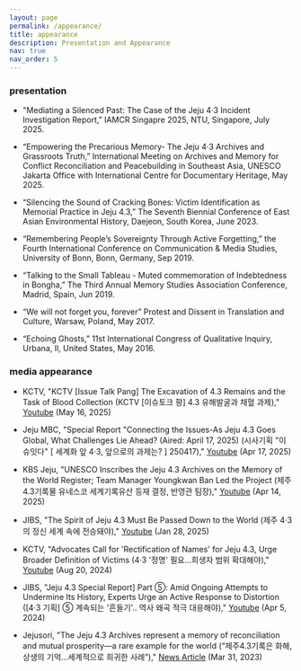 ```yaml
---
layout: page
permalink: /appearance/
title: appearance
description: Presentation and Appearance
nav: true
nav_order: 5
---
```



### presentation


- "Mediating a Silenced Past: The Case of the Jeju 4·3 Incident Investigation Report," IAMCR Singapre 2025, NTU, Singapore, July 2025.

- “Empowering the Precarious Memory- The Jeju 4·3 Archives and Grassroots Truth,” International Meeting on Archives and Memory for Conflict Reconciliation and Peacebuilding in Southeast Asia, UNESCO Jakarta Office with International Centre for Documentary Heritage, May 2025.

- “Silencing the Sound of Cracking Bones: Victim Identification as Memorial Practice in Jeju 4.3,” The Seventh Biennial Conference of East Asian Environmental History, Daejeon, South Korea, June 2023.

- “Remembering People’s Sovereignty Through Active Forgetting,” the Fourth International Conference on Communication & Media Studies, University of Bonn, Bonn, Germany, Sep 2019. 

- “Talking to the Small Tableau - Muted commemoration of Indebtedness in Bongha,” The Third Annual Memory Studies Association Conference, Madrid, Spain, Jun 2019.

- “We will not forget you, forever” Protest and Dissent in Translation and Culture, Warsaw, Poland, May 2017.  

- “Echoing Ghosts,” 11st International Congress of Qualitative Inquiry, Urbana, Il, United States, May 2016.


### media appearance


- KCTV, "KCTV [Issue Talk Pang] The Excavation of 4.3 Remains and the Task of Blood Collection (KCTV [이슈토크 팡] 4.3 유해발굴과 채혈 과제)," <a href="https://www.youtube.com/watch?v=1LnfO77HOK0">Youtube</a> (May 16, 2025)

- Jeju MBC, "Special Report "Connecting the Issues-As Jeju 4.3 Goes Global, What Challenges Lie Ahead? (Aired: April 17, 2025) (시사기획 "이슈잇다" [ 세계화 앞 4·3, 앞으로의 과제는? ] 250417)," <a href="https://www.youtube.com/watch?v=sBVYVbrHQNY">Youtube</a> (Apr 17, 2025)

- KBS Jeju, "UNESCO Inscribes the Jeju 4.3 Archives on the Memory of the World Register; Team Manager Youngkwan Ban Led the Project (제주4.3기록물 유네스코 세계기록유산 등재 결정, 반영관 팀장)," <a href="https://www.youtube.com/watch?v=kTyxrn9eNzQ">Youtube</a> (Apr 14, 2025)

- JIBS, "The Spirit of Jeju 4.3 Must Be Passed Down to the World (제주 4·3의 정신 세계 속에 전승돼야)," <a href="https://www.youtube.com/watch?v=riBJrTaQ1Ms">Youtube</a> (Jan 28, 2025)

- KCTV, "Advocates Call for 'Rectification of Names' for Jeju 4.3, Urge Broader Definition of Victims (4·3 '정명' 필요…희생자 범위 확대해야)," <a href="https://www.youtube.com/watch?v=TjDHNeQQZo0">Youtube</a> (Aug 20, 2024)

- JIBS, "Jeju 4.3 Special Report] Part ⑤: Amid Ongoing Attempts to Undermine Its History, Experts Urge an Active Response to Distortion ([4·3 기획] ⑤ 계속되는 '흔들기'.. 역사 왜곡 적극 대응해야)," <a href="https://www.youtube.com/watch?v=UDEl5H7y0uU">Youtube</a> (Apr 5, 2024)

- Jejusori, "The Jeju 4.3 Archives represent a memory of reconciliation and mutual prosperity—a rare example for the world (“제주4.3기록은 화해, 상생의 기억...세계적으로 희귀한 사례”)," <a href="https://www.jejusori.net/news/articleView.html?idxno=413465">News Article</a> (Mar 31, 2023)


